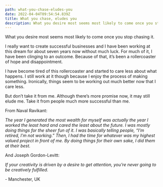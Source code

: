 ```yaml
---
path: what-you-chase-eludes-you
date: 2022-04-04T09:54:54.839Z
title: What you chase, eludes you
description: What you desire most seems most likely to come once you stop chasing it.
---
```

What you desire most seems most likely to come once you stop chasing it.

I really want to create successful businesses and I have been working at this dream for about seven years now without much luck. For much of it, I have been clinging to an outcome. Because of that, it’s been a rollercoaster of hope and disappointment. 

I have become tired of this rollercoaster and started to care less about what happens. I still work at it though because I enjoy the process of making something. Ironically, things seem to be working out much better now that I care less.

But don’t take it from me. Although there’s more promise now, it may still elude me. Take it from people much more successful than me.

From Naval Ravikant:

*The year I generated the most wealth for myself was actually the year I worked the least hard and cared the least about the future. I was mostly doing things for the sheer fun of it. I was basically telling people, “I’m retired, I’m not working.” Then, I had the time for whatever was my highest valued project in front of me. By doing things for their own sake, I did them at their best.*

And Joseph Gordon-Levitt:

*If your creativity is driven by a desire to get attention, you’re never going to be creatively fulfilled.*

\- Manchester, UK